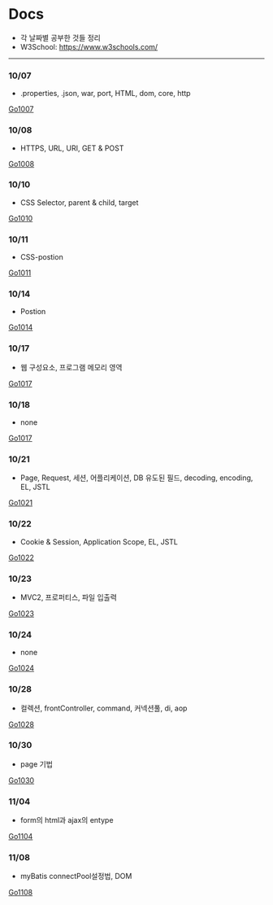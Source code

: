Docs
===

* 각 날짜별 공부한 것들 정리
* W3School: https://www.w3schools.com/

---

### 10/07

* .properties, .json, war, port, HTML, dom, core, http

[Go1007](https://github.com/MristerWing/PrivateProject/tree/master/5.MVC/Docs/1007)

### 10/08

* HTTPS, URL, URI, GET & POST

[Go1008](https://github.com/MristerWing/PrivateProject/tree/master/5.MVC/Docs/1008)

### 10/10

* CSS Selector, parent & child, target

[Go1010](https://github.com/MristerWing/PrivateProject/tree/master/5.MVC/Docs/1010)

### 10/11

* CSS-postion

[Go1011](https://github.com/MristerWing/PrivateProject/tree/master/5.MVC/Docs/1011)

### 10/14

* Postion

[Go1014](https://github.com/MristerWing/PrivateProject/tree/master/5.MVC/Docs/1014)

### 10/17

* 웹 구성요소, 프로그램 메모리 영역

[Go1017](https://github.com/MristerWing/PrivateProject/tree/master/5.MVC/Docs/1017)

### 10/18

* none

[Go1017](https://github.com/MristerWing/PrivateProject/tree/master/5.MVC/Docs/1018)

### 10/21

* Page, Request, 세션, 어플리케이션, DB 유도된 필드, decoding, encoding, EL, JSTL

[Go1021](https://github.com/MristerWing/PrivateProject/tree/master/5.MVC/Docs/1021)

### 10/22

* Cookie & Session, Application Scope, EL, JSTL

[Go1022](https://github.com/MristerWing/PrivateProject/tree/master/5.MVC/Docs/1022)

### 10/23

* MVC2, 프로퍼티스, 파일 입출력

[Go1023](https://github.com/MristerWing/PrivateProject/tree/master/5.MVC/Docs/1023)

### 10/24

* none

[Go1024](https://github.com/MristerWing/PrivateProject/tree/master/5.MVC/Docs/1024)

### 10/28

* 컬렉션, frontController, command, 커넥션풀, di, aop

[Go1028](https://github.com/MristerWing/PrivateProject/tree/master/5.MVC/Docs/1028)

### 10/30

* page 기법

[Go1030](https://github.com/MristerWing/PrivateProject/tree/master/5.MVC/Docs/1030)

### 11/04

* form의 html과 ajax의 entype

[Go1104](https://github.com/MristerWing/PrivateProject/tree/master/5.MVC/Docs/1104)

### 11/08

* myBatis connectPool설정법, DOM

[Go1108](https://github.com/MristerWing/PrivateProject/tree/master/5.MVC/Docs/1108)